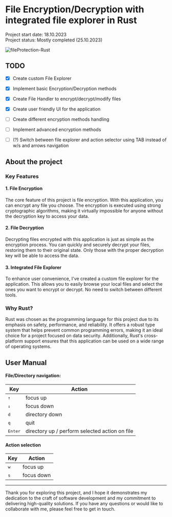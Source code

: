 # File Encryption/Decryption with integrated file explorer in Rust
Project start date: 18.10.2023  
Project status: Mostly completed (25.10.2023)  

![fileProtection-Rust](https://github.com/WiktorB2004/File_Protection-Rust/assets/62223421/70fe4352-80e8-47d9-b0d5-9da9c1874344)

## TODO
- [x] Create custom File Explorer
- [x] Implement basic Encryption/Decryption methods
- [x] Create File Handler to encrypt/decrypt/modify files
- [x] Create user friendly UI for the application
- [ ] Create different encryption methods handling
- [ ] Implement advanced encryption methods
- [ ] (?) Switch between file explorer and action selector using TAB instead of w/s and arrows navigation



## About the project
### Key Features
#### 1. File Encryption  
The core feature of this project is file encryption. With this application, you can encrypt any file you choose. The encryption is executed using strong cryptographic algorithms, making it virtually impossible for anyone without the decryption key to access your data.

#### 2. File Decryption    
Decrypting files encrypted with this application is just as simple as the encryption process. You can quickly and securely decrypt your files, restoring them to their original state. Only those with the proper decryption key will be able to access the data.

#### 3. Integrated File Explorer   
To enhance user convenience, I've created a custom file explorer for the application. This allows you to easily browse your local files and select the ones you want to encrypt or decrypt. No need to switch between different tools.

### Why Rust?
Rust was chosen as the programming language for this project due to its emphasis on safety, performance, and reliability. It offers a robust type system that helps prevent common programming errors, making it an ideal choice for a project focused on data security. Additionally, Rust's cross-platform support ensures that this application can be used on a wide range of operating systems.

## User Manual
#### File/Directory navigation:
| Key | Action |
| ------------- | ------------- |
| <kbd>&uparrow;</kbd> | focus up  |
| <kbd>&downarrow;</kbd> | focus down |
| <kbd>d</kbd> | directory down |
| <kbd>q</kbd> | quit |
| <kbd>Enter</kbd> | directory up / perform selected action on file |

#### Action selection
| Key | Action |
| ------------- | ------------- |
| <kbd>w</kbd> | focus up |
| <kbd>s</kbd> | focus down |

- - - -
Thank you for exploring this project, and I hope it demonstrates my dedication to the craft of software development and my commitment to delivering high-quality solutions. If you have any questions or would like to collaborate with me, please feel free to get in touch.








